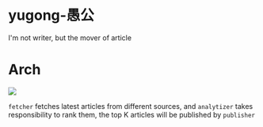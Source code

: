 # yugong-愚公
I'm not writer, but the mover of article

# Arch
![](http://ojiqea97q.bkt.clouddn.com/content/distribution/Screen%20Shot%202018-03-03%20at%2021.29.06.png)

`fetcher` fetches latest articles from different sources, and `analytizer`
takes responsibility to rank them, the top K articles will be published by `publisher` 


